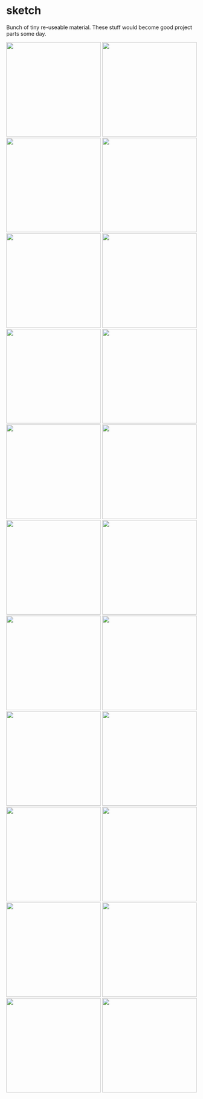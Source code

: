 # sketch

Bunch of tiny re-useable material. These stuff would become good project parts some day.

<img src="https://github.com/su8erlemon/sketch/blob/master/001/img.gif" width="250">
<img src="https://github.com/su8erlemon/sketch/blob/master/002/img.gif" width="250">
<img src="https://github.com/su8erlemon/sketch/blob/master/003/img.gif" width="250">
<img src="https://github.com/su8erlemon/sketch/blob/master/004/img.gif" width="250">
<img src="https://github.com/su8erlemon/sketch/blob/master/005/img.gif" width="250">
<img src="https://github.com/su8erlemon/sketch/blob/master/006/img.gif" width="250">
<img src="https://github.com/su8erlemon/sketch/blob/master/007/img.gif" width="250">
<img src="https://github.com/su8erlemon/sketch/blob/master/008/img.gif" width="250">
<img src="https://github.com/su8erlemon/sketch/blob/master/009/img.gif" width="250">
<img src="https://github.com/su8erlemon/sketch/blob/master/010/img.gif" width="250">
<img src="https://github.com/su8erlemon/sketch/blob/master/011/img.gif" width="250">
<img src="https://github.com/su8erlemon/sketch/blob/master/012/img.gif" width="250">
<img src="https://github.com/su8erlemon/sketch/blob/master/013/img.gif" width="250">
<img src="https://github.com/su8erlemon/sketch/blob/master/014/img.gif" width="250">
<img src="https://github.com/su8erlemon/sketch/blob/master/015/img.gif" width="250">
<img src="https://github.com/su8erlemon/sketch/blob/master/016/img.gif" width="250">
<img src="https://github.com/su8erlemon/sketch/blob/master/017/img.gif" width="250">
<img src="https://github.com/su8erlemon/sketch/blob/master/018/img.gif" width="250">
<img src="https://github.com/su8erlemon/sketch/blob/master/019/img.gif" width="250">
<img src="https://github.com/su8erlemon/sketch/blob/master/020/img.gif" width="250">
<img src="https://github.com/su8erlemon/sketch/blob/master/021/img.gif" width="250">
<img src="https://github.com/su8erlemon/sketch/blob/master/021/img.gif" width="250">